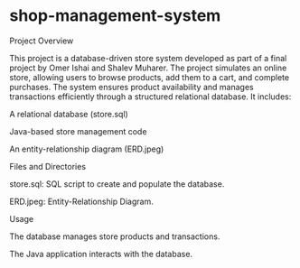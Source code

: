 # shop-management-system
Project Overview

This project is a database-driven store system developed as part of a final project by Omer Ishai and Shalev Muharer. The project simulates an online store, allowing users to browse products, add them to a cart, and complete purchases. The system ensures product availability and manages transactions efficiently through a structured relational database. It includes:

A relational database (store.sql)

Java-based store management code

An entity-relationship diagram (ERD.jpeg)

Files and Directories

store.sql: SQL script to create and populate the database.

ERD.jpeg: Entity-Relationship Diagram.

Usage

The database manages store products and transactions.

The Java application interacts with the database.
